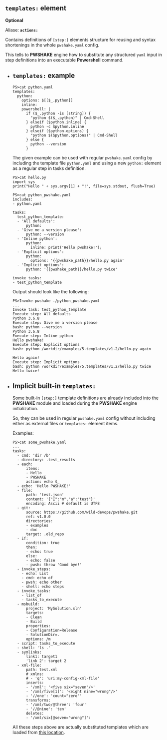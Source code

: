 ## `templates:` **element**

**Optional**

Aliase: **`actions:`**

Contains definitions of `[step:]` elements structure for reusing and syntax shortenings in the whole `pwshake.yaml` config.

This tells to **PWSHAKE** engine how to substitute any structured `yaml` input in step definitions into an executable **Powershell** command.

* ## `templates:` example
    ```
    PS>cat python.yaml
    templates:
      python:
        options: $[[$_.python]]
        inline:
        powershell: |
          if ($_.python -is [string]) {
            "python $($_.python)" | Cmd-Shell
          } elseif ($python.inline) {
            python -c $python.inline
          } elseif ($python.options) {
            "python $($python.options)" | Cmd-Shell
          } else {
            python --version
          }
    ```
    The given example can be used with regular `pwshake.yaml` config by including the template file `python.yaml` and using a new `python:` element as a regular step in tasks definition.
    ```
    PS>cat hello.py
    import sys
    print("Hello " + sys.argv[1] + "!", file=sys.stdout, flush=True)

    PS>cat python_pwshake.yaml
    includes:
    - python.yaml

    tasks:
      test_python_template:
      - 'All defaults':
          python:
      - 'Give me a version please':
          python: --version
      - 'Inline python':
          python:
            inline: print('Hello pwshake!');
      - 'Explicit options':
          python:
            options: '{{pwshake_path}}/hello.py again'
      - 'Implicit options':
          python: '{{pwshake_path}}/hello.py twice'

    invoke_tasks:
    - test_python_template
    ```
    Output should look like the following:
    ```
    PS>Invoke-pwshake ./python_pwshake.yaml
    ...
    Invoke task: test_python_template
    Execute step: All defaults
    Python 3.6.8
    Execute step: Give me a version please
    bash: python --version
    Python 3.6.8
    Execute step: Inline python
    Hello pwshake!
    Execute step: Explicit options
    bash: python /workdir/examples/5.templates/v1.2/hello.py again

    Hello again!
    Execute step: Implicit options
    bash: python /workdir/examples/5.templates/v1.2/hello.py twice
    Hello twice!
    ```

* ## Implicit built-in `templates:`
    
    Some built-in `[step:]` template definitions are already included into the **PWSHAKE** module and loaded during the **PWSHAKE** engine initialization.

    So, they can be used in regular `pwshake.yaml` config without including either as external files or `templates:` element items.

    Examples:
    ```
    PS>cat some_pwshake.yaml
    ...
    tasks:
      - cmd: 'dir /b'
      - directory: .test_results
      - each:
          items:
          - Hello
          - PWSHAKE
          action: echo $_
      - echo: 'Hello PWSHAKE!'
      - file:
          path: 'test.json'
          content: '{"I":"m","a":"test"}'
          encoding: Ascii # default is UTF8
      - git:
          source: https://github.com/wild-devops/pwshake.git
          ref: v1.0.0
          directories:
          - examples
          - doc
          target: .old_repo
      - if:
          condition: true
          then:
          - echo: true
          else:
          - echo: false
          - pwsh: throw 'Good bye!'
      - invoke_steps:
        - echo: List
        - cmd: echo of
        - pwsh: echo other
        - shell: echo steps
      - invoke_tasks:
        - list_of
        - tasks_to_execute
      - msbuild:
          project: 'MySolution.sln'
          targets:
          - Clean
          - Build
          properties:
          - Configuration=Release
          - SolutionDir=.
          options: /m
      - script: tasks_to_execute
      - shell: 'ls .'
      - symlinks:
          link1: target1
          'link 2': target 2
      - xml-file:
          path: test.xml
          # xmlns:
          # - 'q': 'uri:my-config-xml-file'
          inserts:
          - '/xml': '<five six="seven"/>'
          - '/xml/five[1]': '<eight nine="wrong"/>'
          - '//one': 'count="zero"'
          transforms:
          - '/xml/two/@three': 'four'
          - '//@nine': 'ten'
          deletes:
          - '/xml/six[@seven="wrong"]':

    ```
    All these steps above are actually substituted templates which are loaded from [this location](/pwshake/templates).

